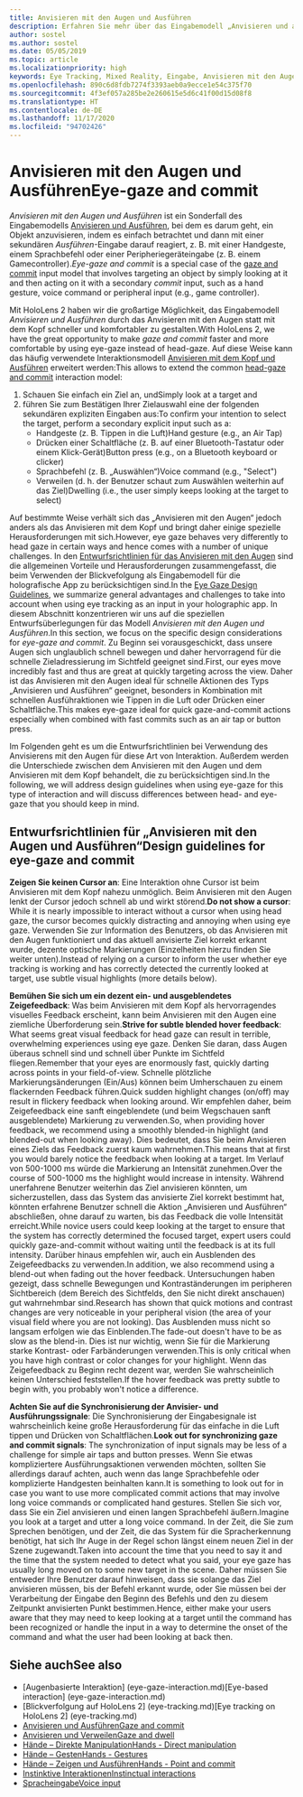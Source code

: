```yaml
---
title: Anvisieren mit den Augen und Ausführen
description: Erfahren Sie mehr über das Eingabemodell „Anvisieren und ausführen“, eine Art des Anvisierens und Bestätigens, bei dem das Anvisieren aus einem einfachen Blick auf ein Objekt besteht.
author: sostel
ms.author: sostel
ms.date: 05/05/2019
ms.topic: article
ms.localizationpriority: high
keywords: Eye Tracking, Mixed Reality, Eingabe, Anvisieren mit den Augen, Zielen mit den Augen, HoloLens 2, Blickgestützte Auswahl, Mixed Reality-Headset, Windows Mixed Reality-Headset, Virtual Reality-Headset, HoloLens, MRTK, Mixed Reality Toolkit, Anvisieren
ms.openlocfilehash: 890c6d8fdb7274f3393aeb0a9ecce1e54c375f70
ms.sourcegitcommit: 4f3ef057a285be2e260615e5d6c41f00d15d08f8
ms.translationtype: HT
ms.contentlocale: de-DE
ms.lasthandoff: 11/17/2020
ms.locfileid: "94702426"
---
```

# <a name="eye-gaze-and-commit"></a><span data-ttu-id="1b0e2-104">Anvisieren mit den Augen und Ausführen</span><span class="sxs-lookup"><span data-stu-id="1b0e2-104">Eye-gaze and commit</span></span>
<span data-ttu-id="1b0e2-105">_Anvisieren mit den Augen und Ausführen_ ist ein Sonderfall des Eingabemodells [Anvisieren und Ausführen](gaze-and-commit.md), bei dem es darum geht, ein Objekt anzuvisieren, indem es einfach betrachtet und dann mit einer sekundären _Ausführen_-Eingabe darauf reagiert, z. B. mit einer Handgeste, einem Sprachbefehl oder einer Peripheriegeräteingabe (z. B. einem Gamecontroller).</span><span class="sxs-lookup"><span data-stu-id="1b0e2-105">_Eye-gaze and commit_ is a special case of the [gaze and commit](gaze-and-commit.md) input model that involves targeting an object by simply looking at it and then acting on it with a secondary _commit_ input, such as a hand gesture, voice command or peripheral input (e.g., game controller).</span></span> 

<span data-ttu-id="1b0e2-106">Mit HoloLens 2 haben wir die großartige Möglichkeit, das Eingabemodell _Anvisieren und Ausführen_ durch das Anvisieren mit den Augen statt mit dem Kopf schneller und komfortabler zu gestalten.</span><span class="sxs-lookup"><span data-stu-id="1b0e2-106">With HoloLens 2, we have the great opportunity to make _gaze and commit_ faster and more comfortable by using eye-gaze instead of head-gaze.</span></span> <span data-ttu-id="1b0e2-107">Auf diese Weise kann das häufig verwendete Interaktionsmodell [Anvisieren mit dem Kopf und Ausführen](gaze-and-commit.md) erweitert werden:</span><span class="sxs-lookup"><span data-stu-id="1b0e2-107">This allows to extend the common [head-gaze and commit](gaze-and-commit.md) interaction model:</span></span> 
1. <span data-ttu-id="1b0e2-108">Schauen Sie einfach ein Ziel an, und</span><span class="sxs-lookup"><span data-stu-id="1b0e2-108">Simply look at a target and</span></span> 
2. <span data-ttu-id="1b0e2-109">führen Sie zum Bestätigen Ihrer Zielauswahl eine der folgenden sekundären expliziten Eingaben aus:</span><span class="sxs-lookup"><span data-stu-id="1b0e2-109">To confirm your intention to select the target, perform a secondary explicit input such as a:</span></span>  
   - <span data-ttu-id="1b0e2-110">Handgeste (z. B. Tippen in die Luft)</span><span class="sxs-lookup"><span data-stu-id="1b0e2-110">Hand gesture (e.g., an Air Tap)</span></span>
   - <span data-ttu-id="1b0e2-111">Drücken einer Schaltfläche (z. B. auf einer Bluetooth-Tastatur oder einem Klick-Gerät)</span><span class="sxs-lookup"><span data-stu-id="1b0e2-111">Button press (e.g., on a Bluetooth keyboard or clicker)</span></span>
   - <span data-ttu-id="1b0e2-112">Sprachbefehl (z. B. „Auswählen“)</span><span class="sxs-lookup"><span data-stu-id="1b0e2-112">Voice command (e.g., "Select")</span></span>
   - <span data-ttu-id="1b0e2-113">Verweilen (d. h. der Benutzer schaut zum Auswählen weiterhin auf das Ziel)</span><span class="sxs-lookup"><span data-stu-id="1b0e2-113">Dwelling (i.e., the user simply keeps looking at the target to select)</span></span>

<span data-ttu-id="1b0e2-114">Auf bestimmte Weise verhält sich das „Anvisieren mit den Augen“ jedoch anders als das Anvisieren mit dem Kopf und bringt daher einige spezielle Herausforderungen mit sich.</span><span class="sxs-lookup"><span data-stu-id="1b0e2-114">However, eye gaze behaves very differently to head gaze in certain ways and hence comes with a number of unique challenges.</span></span> <span data-ttu-id="1b0e2-115">In den [Entwurfsrichtlinien für das Anvisieren mit den Augen](eye-tracking.md) sind die allgemeinen Vorteile und Herausforderungen zusammengefasst, die beim Verwenden der Blickvefolgung als Eingabemodell für die holografische App zu berücksichtigen sind.</span><span class="sxs-lookup"><span data-stu-id="1b0e2-115">In the [Eye Gaze Design Guidelines](eye-tracking.md), we summarize general advantages and challenges to take into account when using eye tracking as an input in your holographic app.</span></span> <span data-ttu-id="1b0e2-116">In diesem Abschnitt konzentrieren wir uns auf die speziellen Entwurfsüberlegungen für das Modell _Anvisieren mit den Augen und Ausführen_.</span><span class="sxs-lookup"><span data-stu-id="1b0e2-116">In this section, we focus on the specific design considerations for _eye-gaze and commit_.</span></span>
<span data-ttu-id="1b0e2-117">Zu Beginn sei vorausgeschickt, dass unsere Augen sich unglaublich schnell bewegen und daher hervorragend für die schnelle Zieladressierung im Sichtfeld geeignet sind.</span><span class="sxs-lookup"><span data-stu-id="1b0e2-117">First, our eyes move incredibly fast and thus are great at quickly targeting across the view.</span></span> <span data-ttu-id="1b0e2-118">Daher ist das Anvisieren mit den Augen ideal für schnelle Aktionen des Typs „Anvisieren und Ausführen“ geeignet, besonders in Kombination mit schnellen Ausführaktionen wie Tippen in die Luft oder Drücken einer Schaltfläche.</span><span class="sxs-lookup"><span data-stu-id="1b0e2-118">This makes eye-gaze ideal for quick gaze-and-commit actions especially when combined with fast commits such as an air tap or button press.</span></span>
   
<span data-ttu-id="1b0e2-119">Im Folgenden geht es um die Entwurfsrichtlinien bei Verwendung des Anvisierens mit den Augen für diese Art von Interaktion. Außerdem werden die Unterschiede zwischen dem Anvisieren mit den Augen und dem Anvisieren mit dem Kopf behandelt, die zu berücksichtigen sind.</span><span class="sxs-lookup"><span data-stu-id="1b0e2-119">In the following, we will address design guidelines when using eye-gaze for this type of interaction and will discuss differences between head- and eye-gaze that you should keep in mind.</span></span>

## <a name="design-guidelines-for-eye-gaze-and-commit"></a><span data-ttu-id="1b0e2-120">Entwurfsrichtlinien für „Anvisieren mit den Augen und Ausführen“</span><span class="sxs-lookup"><span data-stu-id="1b0e2-120">Design guidelines for eye-gaze and commit</span></span>

<span data-ttu-id="1b0e2-121">**Zeigen Sie keinen Cursor an**: Eine Interaktion ohne Cursor ist beim Anvisieren mit dem Kopf nahezu unmöglich. Beim Anvisieren mit den Augen lenkt der Cursor jedoch schnell ab und wirkt störend.</span><span class="sxs-lookup"><span data-stu-id="1b0e2-121">**Do not show a cursor**: While it is nearly impossible to interact without a cursor when using head gaze, the cursor becomes quickly distracting and annoying when using eye gaze.</span></span> <span data-ttu-id="1b0e2-122">Verwenden Sie zur Information des Benutzers, ob das Anvisieren mit den Augen funktioniert und das aktuell anvisierte Ziel korrekt erkannt wurde, dezente optische Markierungen (Einzelheiten hierzu finden Sie weiter unten).</span><span class="sxs-lookup"><span data-stu-id="1b0e2-122">Instead of relying on a cursor to inform the user whether eye tracking is working and has correctly detected the currently looked at target, use subtle visual highlights (more details below).</span></span>

<span data-ttu-id="1b0e2-123">**Bemühen Sie sich um ein dezent ein- und ausgeblendetes Zeigefeedback**: Was beim Anvisieren mit dem Kopf als hervorragendes visuelles Feedback erscheint, kann beim Anvisieren mit den Augen eine ziemliche Überforderung sein.</span><span class="sxs-lookup"><span data-stu-id="1b0e2-123">**Strive for subtle blended hover feedback**: What seems great visual feedback for head gaze can result in terrible, overwhelming experiences using eye gaze.</span></span> <span data-ttu-id="1b0e2-124">Denken Sie daran, dass Augen überaus schnell sind und schnell über Punkte im Sichtfeld fliegen.</span><span class="sxs-lookup"><span data-stu-id="1b0e2-124">Remember that your eyes are enormously fast, quickly darting across points in your field-of-view.</span></span> <span data-ttu-id="1b0e2-125">Schnelle plötzliche Markierungsänderungen (Ein/Aus) können beim Umherschauen zu einem flackernden Feedback führen.</span><span class="sxs-lookup"><span data-stu-id="1b0e2-125">Quick sudden highlight changes (on/off) may result in flickery feedback when looking around.</span></span> <span data-ttu-id="1b0e2-126">Wir empfehlen daher, beim Zeigefeedback eine sanft eingeblendete (und beim Wegschauen sanft ausgeblendete) Markierung zu verwenden.</span><span class="sxs-lookup"><span data-stu-id="1b0e2-126">So, when providing hover feedback, we recommend using a smoothly blended-in highlight (and blended-out when looking away).</span></span> <span data-ttu-id="1b0e2-127">Dies bedeutet, dass Sie beim Anvisieren eines Ziels das Feedback zuerst kaum wahrnehmen.</span><span class="sxs-lookup"><span data-stu-id="1b0e2-127">This means that at first you would barely notice the feedback when looking at a target.</span></span> <span data-ttu-id="1b0e2-128">Im Verlauf von 500-1000 ms würde die Markierung an Intensität zunehmen.</span><span class="sxs-lookup"><span data-stu-id="1b0e2-128">Over the course of 500-1000 ms the highlight would increase in intensity.</span></span> <span data-ttu-id="1b0e2-129">Während unerfahrene Benutzer weiterhin das Ziel anvisieren könnten, um sicherzustellen, dass das System das anvisierte Ziel korrekt bestimmt hat, könnten erfahrene Benutzer schnell die Aktion „Anvisieren und Ausführen“ abschließen, ohne darauf zu warten, bis das Feedback die volle Intensität erreicht.</span><span class="sxs-lookup"><span data-stu-id="1b0e2-129">While novice users could keep looking at the target to ensure that the system has correctly determined the focused target, expert users could quickly gaze-and-commit without waiting until the feedback is at its full intensity.</span></span> <span data-ttu-id="1b0e2-130">Darüber hinaus empfehlen wir, auch ein Ausblenden des Zeigefeedbacks zu verwenden.</span><span class="sxs-lookup"><span data-stu-id="1b0e2-130">In addition, we also recommend using a blend-out when fading out the hover feedback.</span></span> <span data-ttu-id="1b0e2-131">Untersuchungen haben gezeigt, dass schnelle Bewegungen und Kontraständerungen im peripheren Sichtbereich (dem Bereich des Sichtfelds, den Sie nicht direkt anschauen) gut wahrnehmbar sind.</span><span class="sxs-lookup"><span data-stu-id="1b0e2-131">Research has shown that quick motions and contrast changes are very noticeable in your peripheral vision (the area of your visual field where you are not looking).</span></span>
<span data-ttu-id="1b0e2-132">Das Ausblenden muss nicht so langsam erfolgen wie das Einblenden.</span><span class="sxs-lookup"><span data-stu-id="1b0e2-132">The fade-out doesn't have to be as slow as the blend-in.</span></span> <span data-ttu-id="1b0e2-133">Dies ist nur wichtig, wenn Sie für die Markierung starke Kontrast- oder Farbänderungen verwenden.</span><span class="sxs-lookup"><span data-stu-id="1b0e2-133">This is only critical when you have high contrast or color changes for your highlight.</span></span> <span data-ttu-id="1b0e2-134">Wenn das Zeigefeedback zu Beginn recht dezent war, werden Sie wahrscheinlich keinen Unterschied feststellen.</span><span class="sxs-lookup"><span data-stu-id="1b0e2-134">If the hover feedback was pretty subtle to begin with, you probably won't notice a difference.</span></span>

<span data-ttu-id="1b0e2-135">**Achten Sie auf die Synchronisierung der Anvisier- und Ausführungssignale**: Die Synchronisierung der Eingabesignale ist wahrscheinlich keine große Herausforderung für das einfache in die Luft tippen und Drücken von Schaltflächen.</span><span class="sxs-lookup"><span data-stu-id="1b0e2-135">**Look out for synchronizing gaze and commit signals**: The synchronization of input signals may be less of a challenge for simple air taps and button presses.</span></span> <span data-ttu-id="1b0e2-136">Wenn Sie etwas kompliziertere Ausführungsaktionen verwenden möchten, sollten Sie allerdings darauf achten, auch wenn das lange Sprachbefehle oder komplizierte Handgesten beinhalten kann.</span><span class="sxs-lookup"><span data-stu-id="1b0e2-136">It is something to look out for in case you want to use more complicated commit actions that may involve long voice commands or complicated hand gestures.</span></span> <span data-ttu-id="1b0e2-137">Stellen Sie sich vor, dass Sie ein Ziel anvisieren und einen langen Sprachbefehl äußern.</span><span class="sxs-lookup"><span data-stu-id="1b0e2-137">Imagine you look at a target and utter a long voice command.</span></span> <span data-ttu-id="1b0e2-138">In der Zeit, die Sie zum Sprechen benötigen, und der Zeit, die das System für die Spracherkennung benötigt, hat sich Ihr Auge in der Regel schon längst einem neuen Ziel in der Szene zugewandt.</span><span class="sxs-lookup"><span data-stu-id="1b0e2-138">Taken into account the time that you need to say it and the time that the system needed to detect what you said, your eye gaze has usually long moved on to some new target in the scene.</span></span> <span data-ttu-id="1b0e2-139">Daher müssen Sie entweder Ihre Benutzer darauf hinweisen, dass sie solange das Ziel anvisieren müssen, bis der Befehl erkannt wurde, oder Sie müssen bei der Verarbeitung der Eingabe den Beginn des Befehls und den zu diesem Zeitpunkt anvisierten Punkt bestimmen.</span><span class="sxs-lookup"><span data-stu-id="1b0e2-139">Hence, either make your users aware that they may need to keep looking at a target until the command has been recognized or handle the input in a way to determine the onset of the command and what the user had been looking at back then.</span></span>

## <a name="see-also"></a><span data-ttu-id="1b0e2-140">Siehe auch</span><span class="sxs-lookup"><span data-stu-id="1b0e2-140">See also</span></span>
* <span data-ttu-id="1b0e2-141">[Augenbasierte Interaktion] (eye-gaze-interaction.md)</span><span class="sxs-lookup"><span data-stu-id="1b0e2-141">[Eye-based interaction] (eye-gaze-interaction.md)</span></span>
* <span data-ttu-id="1b0e2-142">[Blickverfolgung auf HoloLens 2] (eye-tracking.md)</span><span class="sxs-lookup"><span data-stu-id="1b0e2-142">[Eye tracking on HoloLens 2] (eye-tracking.md)</span></span>
* [<span data-ttu-id="1b0e2-143">Anvisieren und Ausführen</span><span class="sxs-lookup"><span data-stu-id="1b0e2-143">Gaze and commit</span></span>](gaze-and-commit.md)
* [<span data-ttu-id="1b0e2-144">Anvisieren und Verweilen</span><span class="sxs-lookup"><span data-stu-id="1b0e2-144">Gaze and dwell</span></span>](gaze-and-dwell.md)
* [<span data-ttu-id="1b0e2-145">Hände – Direkte Manipulation</span><span class="sxs-lookup"><span data-stu-id="1b0e2-145">Hands - Direct manipulation</span></span>](direct-manipulation.md)
* [<span data-ttu-id="1b0e2-146">Hände – Gesten</span><span class="sxs-lookup"><span data-stu-id="1b0e2-146">Hands - Gestures</span></span>](gaze-and-commit.md#composite-gestures)
* [<span data-ttu-id="1b0e2-147">Hände – Zeigen und Ausführen</span><span class="sxs-lookup"><span data-stu-id="1b0e2-147">Hands - Point and commit</span></span>](point-and-commit.md)
* [<span data-ttu-id="1b0e2-148">Instinktive Interaktionen</span><span class="sxs-lookup"><span data-stu-id="1b0e2-148">Instinctual interactions</span></span>](interaction-fundamentals.md)
* [<span data-ttu-id="1b0e2-149">Spracheingabe</span><span class="sxs-lookup"><span data-stu-id="1b0e2-149">Voice input</span></span>](voice-input.md)
